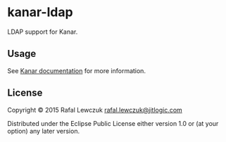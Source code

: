 # kanar-ldap

LDAP support for Kanar. 

## Usage

See [Kanar documentation](http://kanar.io/install/index.html) for more information.

## License

Copyright © 2015 Rafal Lewczuk <rafal.lewczuk@jitlogic.com>

Distributed under the Eclipse Public License either version 1.0 or (at
your option) any later version.

